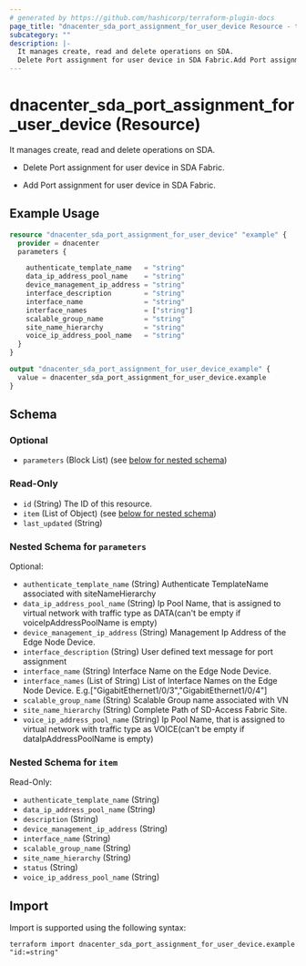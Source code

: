 ```yaml
---
# generated by https://github.com/hashicorp/terraform-plugin-docs
page_title: "dnacenter_sda_port_assignment_for_user_device Resource - terraform-provider-dnacenter"
subcategory: ""
description: |-
  It manages create, read and delete operations on SDA.
  Delete Port assignment for user device in SDA Fabric.Add Port assignment for user device in SDA Fabric.
---
```


# dnacenter_sda_port_assignment_for_user_device (Resource)

It manages create, read and delete operations on SDA.

- Delete Port assignment for user device in SDA Fabric.

- Add Port assignment for user device in SDA Fabric.

## Example Usage

```terraform
resource "dnacenter_sda_port_assignment_for_user_device" "example" {
  provider = dnacenter
  parameters {

    authenticate_template_name   = "string"
    data_ip_address_pool_name    = "string"
    device_management_ip_address = "string"
    interface_description        = "string"
    interface_name               = "string"
    interface_names              = ["string"]
    scalable_group_name          = "string"
    site_name_hierarchy          = "string"
    voice_ip_address_pool_name   = "string"
  }
}

output "dnacenter_sda_port_assignment_for_user_device_example" {
  value = dnacenter_sda_port_assignment_for_user_device.example
}
```

<!-- schema generated by tfplugindocs -->
## Schema

### Optional

- `parameters` (Block List) (see [below for nested schema](#nestedblock--parameters))

### Read-Only

- `id` (String) The ID of this resource.
- `item` (List of Object) (see [below for nested schema](#nestedatt--item))
- `last_updated` (String)

<a id="nestedblock--parameters"></a>
### Nested Schema for `parameters`

Optional:

- `authenticate_template_name` (String) Authenticate TemplateName associated with siteNameHierarchy
- `data_ip_address_pool_name` (String) Ip Pool Name, that is assigned to virtual network with traffic type as DATA(can't be empty if voiceIpAddressPoolName is empty)
- `device_management_ip_address` (String) Management Ip Address of the Edge Node Device.
- `interface_description` (String) User defined text message for port assignment
- `interface_name` (String) Interface Name on the Edge Node Device.
- `interface_names` (List of String) List of Interface Names on the Edge Node Device. E.g.["GigabitEthernet1/0/3","GigabitEthernet1/0/4"]
- `scalable_group_name` (String) Scalable Group name associated with VN
- `site_name_hierarchy` (String) Complete Path of SD-Access Fabric Site.
- `voice_ip_address_pool_name` (String) Ip Pool Name, that is assigned to virtual network with traffic type as VOICE(can't be empty if dataIpAddressPoolName is empty)


<a id="nestedatt--item"></a>
### Nested Schema for `item`

Read-Only:

- `authenticate_template_name` (String)
- `data_ip_address_pool_name` (String)
- `description` (String)
- `device_management_ip_address` (String)
- `interface_name` (String)
- `scalable_group_name` (String)
- `site_name_hierarchy` (String)
- `status` (String)
- `voice_ip_address_pool_name` (String)

## Import

Import is supported using the following syntax:

```shell
terraform import dnacenter_sda_port_assignment_for_user_device.example "id:=string"
```
